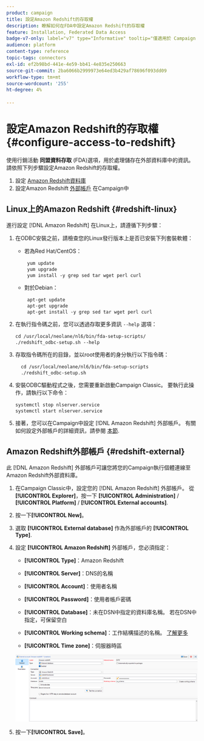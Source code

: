 ```yaml
---
product: campaign
title: 設定Amazon Redshift的存取權
description: 瞭解如何在FDA中設定Amazon Redshift的存取權
feature: Installation, Federated Data Access
badge-v7-only: label="v7" type="Informative" tooltip="僅適用於 Campaign Classic v7"
audience: platform
content-type: reference
topic-tags: connectors
exl-id: ef2b98bd-441e-4e59-bb41-4e835e250663
source-git-commit: 2ba6066b2999973e64ed3b429af78696f093dd09
workflow-type: tm+mt
source-wordcount: '255'
ht-degree: 4%

---
```


# 設定Amazon Redshift的存取權 {#configure-access-to-redshift}

使用行銷活動 **同盟資料存取** (FDA)選項，用於處理儲存在外部資料庫中的資訊。 請依照下列步驟設定Amazon Redshift的存取權。

1. 設定 [Amazon Redshift資料庫](#configuring-redshift)
1. 設定Amazon Redshift [外部帳戶](#redshift-external) 在Campaign中

## Linux上的Amazon Redshift {#redshift-linux}

進行設定 [!DNL Amazon Redshift] 在Linux上，請遵循下列步驟：

1. 在ODBC安裝之前，請檢查您的Linux發行版本上是否已安裝下列套裝軟體：

   * 若為Red Hat/CentOS：

     ```
      yum update
      yum upgrade
      yum install -y grep sed tar wget perl curl
     ```

   * 對於Debian：

     ```
      apt-get update
      apt-get upgrade
      apt-get install -y grep sed tar wget perl curl
     ```

1. 在執行指令碼之前，您可以透過存取更多資訊 `--help` 選項：

   ```
   cd /usr/local/neolane/nl6/bin/fda-setup-scripts/
   ./redshift_odbc-setup.sh --help
   ```

1. 存取指令碼所在的目錄，並以root使用者的身分執行以下指令碼：

   ```
     cd /usr/local/neolane/nl6/bin/fda-setup-scripts
     ./redshift_odbc-setup.sh
   ```

1. 安裝ODBC驅動程式之後，您需要重新啟動Campaign Classic。 要執行此操作，請執行以下命令：

   ```
   systemctl stop nlserver.service
   systemctl start nlserver.service
   ```

1. 接著，您可以在Campaign中設定 [!DNL Amazon Redshift] 外部帳戶。 有關如何設定外部帳戶的詳細資訊，請參閱 [本節](#redshift-external).

## Amazon Redshift外部帳戶 {#redshift-external}

此 [!DNL Amazon Redshift] 外部帳戶可讓您將您的Campaign執行個體連線至Amazon Redshift外部資料庫。

1. 在Campaign Classic中，設定您的 [!DNL Amazon Redshift] 外部帳戶。 從 **[!UICONTROL Explorer]**，按一下 **[!UICONTROL Administration]** / **[!UICONTROL Platform]** / **[!UICONTROL External accounts]**.

1. 按一下&#x200B;**[!UICONTROL New]**。

1. 選取 **[!UICONTROL External database]** 作為外部帳戶的 **[!UICONTROL Type]**.

1. 設定 **[!UICONTROL Amazon Redshift]** 外部帳戶，您必須指定：

   * **[!UICONTROL Type]**：Amazon Redshift

   * **[!UICONTROL Server]**：DNS的名稱

   * **[!UICONTROL Account]**：使用者名稱

   * **[!UICONTROL Password]**：使用者帳戶密碼

   * **[!UICONTROL Database]**：未在DSN中指定的資料庫名稱。 若在DSN中指定，可保留空白

   * **[!UICONTROL Working schema]**：工作結構描述的名稱。 [了解更多](https://docs.aws.amazon.com/redshift/latest/dg/r_Schemas_and_tables.html)

   * **[!UICONTROL Time zone]**：伺服器時區

   ![](assets/amazon_redshift.png)

1. 按一下&#x200B;**[!UICONTROL Save]**。
